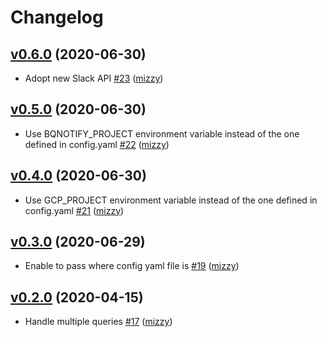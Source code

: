 # Changelog

## [v0.6.0](https://github.com/aktsk/bqnotify/compare/v0.5.0...v0.6.0) (2020-06-30)

* Adopt new Slack API [#23](https://github.com/aktsk/bqnotify/pull/23) ([mizzy](https://github.com/mizzy))

## [v0.5.0](https://github.com/aktsk/bqnotify/compare/v0.4.0...v0.5.0) (2020-06-30)

* Use BQNOTIFY_PROJECT environment variable instead of the one defined in config.yaml [#22](https://github.com/aktsk/bqnotify/pull/22) ([mizzy](https://github.com/mizzy))

## [v0.4.0](https://github.com/aktsk/bqnotify/compare/v0.3.0...v0.4.0) (2020-06-30)

* Use GCP_PROJECT environment variable instead of the one defined in config.yaml [#21](https://github.com/aktsk/bqnotify/pull/21) ([mizzy](https://github.com/mizzy))

## [v0.3.0](https://github.com/aktsk/bqnotify/compare/v0.2.0...v0.3.0) (2020-06-29)

* Enable to pass where config yaml file is [#19](https://github.com/aktsk/bqnotify/pull/19) ([mizzy](https://github.com/mizzy))

## [v0.2.0](https://github.com/aktsk/bqnotify/compare/2e09e3089314...v0.2.0) (2020-04-15)

* Handle multiple queries [#17](https://github.com/aktsk/bqnotify/pull/17) ([mizzy](https://github.com/mizzy))
